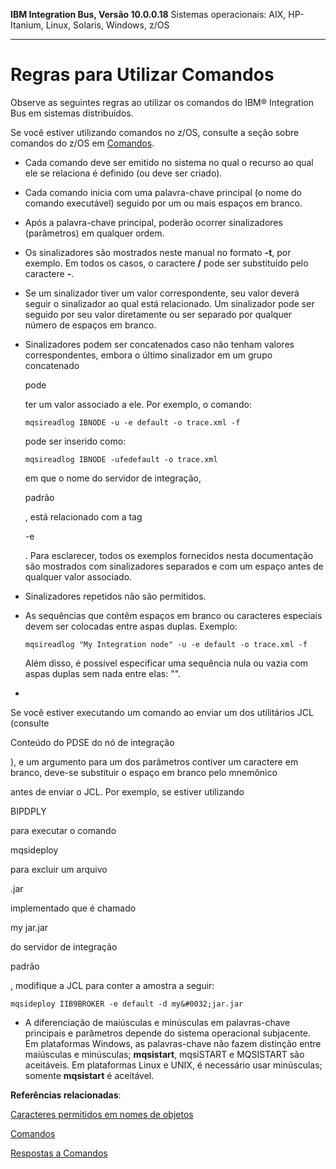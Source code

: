 **IBM Integration Bus, Versão 10.0.0.18** Sistemas operacionais: AIX, HP-Itanium, Linux, Solaris, Windows, z/OS



------

# Regras para Utilizar Comandos

Observe as seguintes regras ao utilizar os comandos do IBM® Integration Bus em sistemas distribuídos.

Se você estiver utilizando comandos no z/OS, consulte a seção sobre comandos do z/OS em [Comandos](https://www.ibm.com/docs/pt-br/SSMKHH_10.0.0/com.ibm.etools.mft.doc/an07060_.htm).

- Cada comando deve ser emitido no sistema no qual o recurso ao qual ele se relaciona é definido (ou deve ser criado).

- Cada comando inicia com uma palavra-chave principal (o nome do comando executável) seguido por um ou mais espaços em branco.

- Após a palavra-chave principal, poderão ocorrer sinalizadores (parâmetros) em qualquer ordem.

- Os sinalizadores são mostrados neste manual no formato **-t**, por exemplo. Em todos os casos, o caractere **/** pode ser substituído pelo caractere **-**.

- Se um sinalizador tiver um valor correspondente, seu valor deverá seguir o sinalizador ao qual está relacionado. Um sinalizador pode ser seguido por seu valor diretamente ou ser separado por qualquer número de espaços em branco.

- Sinalizadores podem ser concatenados caso não tenham valores correspondentes, embora o último sinalizador em um grupo concatenado

   

  pode

   

  ter um valor associado a ele. Por exemplo, o comando:

  ```plaintext
  mqsireadlog IBNODE -u -e default -o trace.xml -f
  ```

  

  pode ser inserido como:

  ```plaintext
  mqsireadlog IBNODE -ufedefault -o trace.xml
  ```

  

  em que o nome do servidor de integração,

   

  padrão

  , está relacionado com a tag

   

  -e

  . Para esclarecer, todos os exemplos fornecidos nesta documentação são mostrados com sinalizadores separados e com um espaço antes de qualquer valor associado.

- Sinalizadores repetidos não são permitidos.

- As sequências que contêm espaços em branco ou caracteres especiais devem ser colocadas entre aspas duplas. Exemplo:

  ```plaintext
  mqsireadlog "My Integration node" -u -e default -o trace.xml -f
  ```

  

  Além disso, é possível especificar uma sequência nula ou vazia com aspas duplas sem nada entre elas: "".

- 

  Se você estiver executando um comando ao enviar um dos utilitários JCL (consulte

   

  Conteúdo do PDSE do nó de integração

  ), e um argumento para um dos parâmetros contiver um caractere em branco, deve-se substituir o espaço em branco pelo mnemônico

   

  &#0032;

   

  antes de enviar o JCL. Por exemplo, se estiver utilizando

   

  BIPDPLY

   

  para executar o comando

   

  mqsideploy

   

  para excluir um arquivo

   

  .jar

   

  implementado que é chamado

   

  my jar.jar

   

  do servidor de integração

   

  padrão

  , modifique a JCL para conter a amostra a seguir:

  ```plaintext
  mqsideploy IIB9BROKER -e default -d my&#0032;jar.jar
  ```

  

- A diferenciação de maiúsculas e minúsculas em palavras-chave principais e parâmetros depende do sistema operacional subjacente. Em plataformas Windows, as palavras-chave não fazem distinção entre maiúsculas e minúsculas; **mqsistart**, mqsiSTART e MQSISTART são aceitáveis. Em plataformas Linux e UNIX, é necessário usar minúsculas; somente **mqsistart** é aceitável.

**Referências relacionadas**:

[Caracteres permitidos em nomes de objetos](https://www.ibm.com/docs/pt-br/SSMKHH_10.0.0/com.ibm.etools.mft.doc/an07070_.htm)

[Comandos](https://www.ibm.com/docs/pt-br/SSMKHH_10.0.0/com.ibm.etools.mft.doc/an07060_.htm)

[Respostas a Comandos](https://www.ibm.com/docs/pt-br/SSMKHH_10.0.0/com.ibm.etools.mft.doc/an19510_.htm)